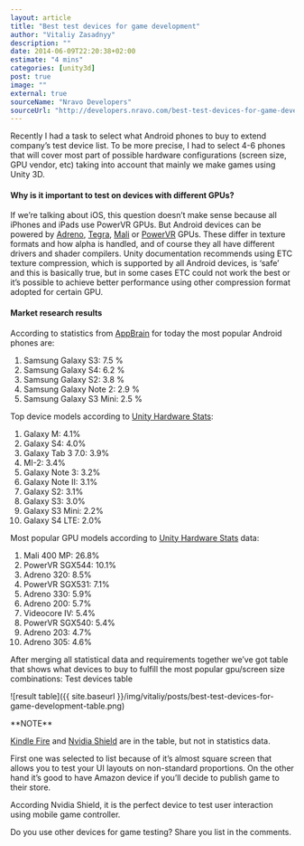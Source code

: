 ```yaml
---
layout: article
title: "Best test devices for game development"
author: "Vitaliy Zasadnyy"
description: ""
date: 2014-06-09T22:20:38+02:00
estimate: "4 mins"
categories: [unity3d]
post: true
image: ""
external: true
sourceName: "Nravo Developers"
sourceUrl: "http://developers.nravo.com/best-test-devices-for-game-development"
---
```


Recently I had a task to select what Android phones to buy to extend company’s test device list. To be more precise, I had to select 4-6 phones that will cover most part of possible hardware configurations (screen size, GPU vendor, etc) taking into account that mainly we make games using Unity 3D.
 

#### Why is it important to test on devices with different GPUs?

If we’re talking about iOS, this question doesn’t make sense because all iPhones and iPads use PowerVR GPUs. But Android devices can be powered by [Adreno][adreno], [Tegra][tegra], [Mali][mali] or [PowerVR][povervr] GPUs. These differ in texture formats and how alpha is handled, and of course they all have different drivers and shader compilers. Unity documentation recommends using ETC texture compression, which is supported by all Android devices, is ‘safe’ and this is basically true, but in some cases ETC could not work the best or it’s possible to achieve better performance using other compression format adopted for certain GPU.
 

#### Market research results

According to statistics from [AppBrain][appbrain] for today the most popular Android phones are:

1. Samsung Galaxy S3: 7.5 %
2. Samsung Galaxy S4: 6.2 %
3. Samsung Galaxy S2: 3.8 %
4. Samsung Galaxy Note 2: 2.9 %
5. Samsung Galaxy S3 Mini: 2.5 %
 

Top device models according to [Unity Hardware Stats][unity-stats]:

1. Galaxy M: 4.1%
2. Galaxy S4: 4.0%
3. Galaxy Tab 3 7.0: 3.9%
4. MI-2: 3.4%
5. Galaxy Note 3: 3.2%
6. Galaxy Note II: 3.1%
7. Galaxy S2: 3.1%
8. Galaxy S3: 3.0%
9. Galaxy S3 Mini: 2.2%
10. Galaxy S4 LTE: 2.0%
 

Most popular GPU models according to [Unity Hardware Stats][unity-stats] data:

1. Mali 400 MP: 26.8%
2. PowerVR SGX544: 10.1%
3. Adreno 320: 8.5%
4. PowerVR SGX531: 7.1%
5. Adreno 330: 5.9%
6. Adreno 200: 5.7%
7. Videocore IV: 5.4%
8. PowerVR SGX540: 5.4%
9. Adreno 203: 4.7%
10. Adreno 305: 4.6%
 
After merging all statistical data and requirements together we’ve got table that shows what devices to buy to fulfill the most popular gpu/screen size combinations:
Test devices table

![result table]({{ site.baseurl }}/img/vitaliy/posts/best-test-devices-for-game-development-table.png)
 
<div markdown="1" class="note">
**NOTE**

[Kindle Fire][kindle] and [Nvidia Shield][shield] are in the table, but not in statistics data.

 First one was selected to list because of it’s almost square screen that allows you to test your UI layouts on non-standard proportions. On the other hand it’s good to have Amazon device if you’ll decide to publish game to their store.
 
 According Nvidia Shield, it is the perfect device to test user interaction using mobile game controller.
</div>

 
Do you use other devices for game testing? Share you list in the comments.


[adreno]: http://en.wikipedia.org/wiki/Imageon
[tegra]: http://en.wikipedia.org/wiki/Tegra
[mali]: http://en.wikipedia.org/wiki/Mali_(GPU)
[povervr]: http://en.wikipedia.org/wiki/PowerVR
[appbrain]: http://www.appbrain.com/stats/stats-index
[unity-stats]: http://stats.unity3d.com/mobile/device-android.html
[kindle]: http://www.amazon.com/kindle-fire-hdx-student-gaming-tablet/dp/B00BWYQ9YE
[shield]: http://shield.nvidia.com/

